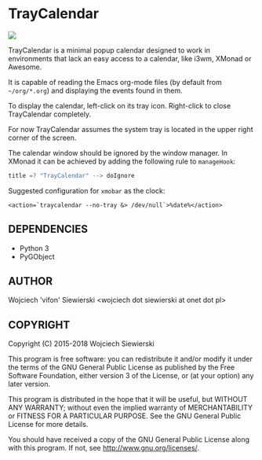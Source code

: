 TrayCalendar
============

[![](https://raw.githubusercontent.com/Vifon/TrayCalendar/master/examples/screenshot.jpg)](https://raw.githubusercontent.com/Vifon/TrayCalendar/master/examples/screenshot.jpg)

TrayCalendar is a minimal popup calendar designed to work in
environments that lack an easy access to a calendar, like i3wm, XMonad
or Awesome.

It is capable of reading the Emacs org-mode files (by default from
`~/org/*.org`) and displaying the events found in them.

To display the calendar, left-click on its tray icon. Right-click to
close TrayCalendar completely.

For now TrayCalendar assumes the system tray is located in the upper
right corner of the screen.

The calendar window should be ignored by the window manager. In XMonad it can be achieved by adding the following rule to `manageHook`:

```haskell
title =? "TrayCalendar" --> doIgnore
```

Suggested configuration for `xmobar` as the clock:

```
<action=`traycalendar --no-tray &> /dev/null`>%date%</action>
```

DEPENDENCIES
------------

- Python 3
- PyGObject

AUTHOR
------

Wojciech 'vifon' Siewierski \<wojciech dot siewierski at onet dot pl\>

COPYRIGHT
---------

Copyright (C) 2015-2018  Wojciech Siewierski

This program is free software: you can redistribute it and/or modify
it under the terms of the GNU General Public License as published by
the Free Software Foundation, either version 3 of the License, or
(at your option) any later version.

This program is distributed in the hope that it will be useful,
but WITHOUT ANY WARRANTY; without even the implied warranty of
MERCHANTABILITY or FITNESS FOR A PARTICULAR PURPOSE.  See the
GNU General Public License for more details.

You should have received a copy of the GNU General Public License
along with this program.  If not, see <http://www.gnu.org/licenses/>.
